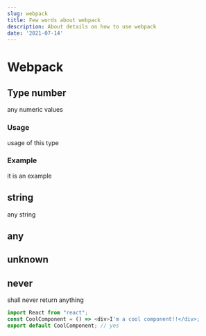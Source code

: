 ```yaml
---
slug: webpack
title: Few words about webpack
description: About details on how to use webpack
date: '2021-07-14'
---
```


# Webpack

## Type number
any numeric values

### Usage
usage of this type

### Example
it is an example

## string
any string

## any

## unknown

## never
shall never return anything

~~~js
import React from "react";
const CoolComponent = () => <div>I'm a cool component!!</div>;
export default CoolComponent; // yes
~~~